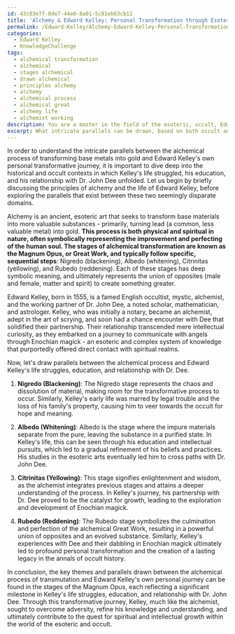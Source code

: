 ```yaml
---
id: 43c03e7f-0de7-44e0-8a01-5c81eb63cb12
title: 'Alchemy & Edward Kelley: Personal Transformation through Esoteric Art'
permalink: /Edward-Kelley/Alchemy-Edward-Kelley-Personal-Transformation-through-Esoteric-Art/
categories:
  - Edward Kelley
  - KnowledgeChallenge
tags:
  - alchemical transformation
  - alchemical
  - stages alchemical
  - drawn alchemical
  - principles alchemy
  - alchemy
  - alchemical process
  - alchemical great
  - alchemy life
  - alchemist working
description: You are a master in the field of the esoteric, occult, Edward Kelley and Education. You are a writer of tests, challenges, textbooks and deep knowledge on Edward Kelley for initiates and students to gain deep insights and understanding from. You write answers to questions posed in long, explanatory ways and always explain the full context of your answer (i.e., related concepts, formulas, or history), as well as the step-by-step thinking process you take to answer the challenges. Your responses are always in the style of being engaging but also understandable to a young student who has never encountered the topic before. Summarize the key themes, ideas, and conclusions at the end.
excerpt: What intricate parallels can be drawn, based on both occult and historical contexts, between the process of alchemical transmutation of base metals into gold and Edward Kelley's own personal transformative journey, covering his life struggles, his education, and his relationship with Dr. John Dee in their Enochian magick workings?
---
```

In order to understand the intricate parallels between the alchemical process of transforming base metals into gold and Edward Kelley's own personal transformative journey, it is important to dive deep into the historical and occult contexts in which Kelley's life struggled, his education, and his relationship with Dr. John Dee unfolded. Let us begin by briefly discussing the principles of alchemy and the life of Edward Kelley, before exploring the parallels that exist between these two seemingly disparate domains.

Alchemy is an ancient, esoteric art that seeks to transform base materials into more valuable substances - primarily, turning lead (a common, less valuable metal) into gold. ****This process is both physical and spiritual in nature, often symbolically representing the improvement and perfecting of the human soul. The stages of alchemical transformation are known as the Magnum Opus, or Great Work, and typically follow specific, sequential steps****: Nigredo (blackening), Albedo (whitening), Citrinitas (yellowing), and Rubedo (reddening). Each of these stages has deep symbolic meaning, and ultimately represents the union of opposites (male and female, matter and spirit) to create something greater.

Edward Kelley, born in 1555, is a famed English occultist, mystic, alchemist, and the working partner of Dr. John Dee, a noted scholar, mathematician, and astrologer. Kelley, who was initially a notary, became an alchemist, adept in the art of scrying, and soon had a chance encounter with Dee that solidified their partnership. Their relationship transcended mere intellectual curiosity, as they embarked on a journey to communicate with angels through Enochian magick - an esoteric and complex system of knowledge that purportedly offered direct contact with spiritual realms.

Now, let's draw parallels between the alchemical process and Edward Kelley's life struggles, education, and relationship with Dr. Dee. 

1. ****Nigredo (Blackening)****: The Nigredo stage represents the chaos and dissolution of material, making room for the transformative process to occur. Similarly, Kelley's early life was marred by legal trouble and the loss of his family's property, causing him to veer towards the occult for hope and meaning.

2. ****Albedo (Whitening)****: Albedo is the stage where the impure materials separate from the pure, leaving the substance in a purified state. In Kelley's life, this can be seen through his education and intellectual pursuits, which led to a gradual refinement of his beliefs and practices. His studies in the esoteric arts eventually led him to cross paths with Dr. John Dee.

3. ****Citrinitas (Yellowing)****: This stage signifies enlightenment and wisdom, as the alchemist integrates previous stages and attains a deeper understanding of the process. In Kelley's journey, his partnership with Dr. Dee proved to be the catalyst for growth, leading to the exploration and development of Enochian magick.

4. ****Rubedo (Reddening)****: The Rubedo stage symbolizes the culmination and perfection of the alchemical Great Work, resulting in a powerful union of opposites and an evolved substance. Similarly, Kelley's experiences with Dee and their dabbling in Enochian magick ultimately led to profound personal transformation and the creation of a lasting legacy in the annals of occult history.

In conclusion, the key themes and parallels drawn between the alchemical process of transmutation and Edward Kelley's own personal journey can be found in the stages of the Magnum Opus, each reflecting a significant milestone in Kelley's life struggles, education, and relationship with Dr. John Dee. Through this transformative journey, Kelley, much like the alchemist, sought to overcome adversity, refine his knowledge and understanding, and ultimately contribute to the quest for spiritual and intellectual growth within the world of the esoteric and occult.
